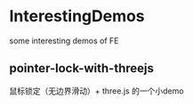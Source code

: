 # InterestingDemos
some interesting demos of FE

## pointer-lock-with-threejs
鼠标锁定（无边界滑动）+ three.js 的一个小demo
